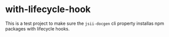 # with-lifecycle-hook

This is a test project to make sure the `jsii-docgen` cli property installas npm packages with lifecycle hooks.